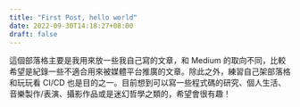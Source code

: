 ```yaml
---
title: "First Post, hello world"
date: 2022-09-30T14:18:27+08:00
draft: false
---
```

這個部落格主要是我用來放一些我自己寫的文章，和 Medium 的取向不同，比較希望是紀錄一些不適合用來被媒體平台推廣的文章。除此之外，練習自己架部落格和玩玩看 CI/CD 也是目的之一。目前想到可以寫一些程式碼的研究、個人生活、音樂製作/表演、攝影作品或是迷幻哲學之類的，希望會很有趣！

